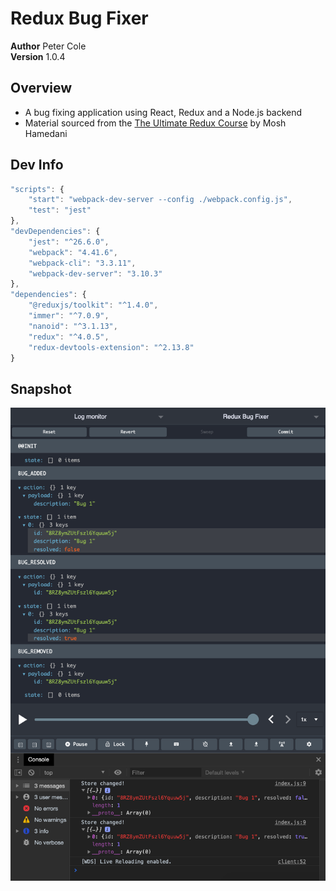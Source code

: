 # Redux Bug Fixer

**Author** Peter Cole  
**Version** 1.0.4

## Overview

- A bug fixing application using React, Redux and a Node.js backend
- Material sourced from the [The Ultimate Redux Course](https://codewithmosh.com/p/ultimate-redux) by Mosh Hamedani

## Dev Info

```javascript
"scripts": {
	"start": "webpack-dev-server --config ./webpack.config.js",
	"test": "jest"
},
"devDependencies": {
	"jest": "^26.6.0",
	"webpack": "4.41.6",
	"webpack-cli": "3.3.11",
	"webpack-dev-server": "3.10.3"
},
"dependencies": {
	"@reduxjs/toolkit": "^1.4.0",
	"immer": "^7.0.9",
	"nanoid": "^3.1.13",
	"redux": "^4.0.5",
	"redux-devtools-extension": "^2.13.8"
}
```

## Snapshot

![snapshot from v1.0.3](./assets/v103-snapshot.png)

<!--
Step 1 - Design the Store
const store = {
	bugs: [{ id: 1, description: '', resolved: false }],
	currentUser: { name: 'Peter' },
};

Step 2 - Create Actions
const action = {
	type: 'BUG_ADDED',
	payload: {
		description: '...',
	},
};

Step 3 - Create Reducers
   see ./reducer.js

Step 4 - Set Up the Store
   see ./store.js
-->
